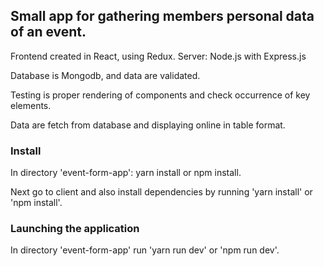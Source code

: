 ## Small app for gathering members personal data of an event.

Frontend created in React, using Redux.
Server: Node.js with Express.js

Database is Mongodb, and data are validated.

Testing is proper rendering of components and check occurrence of key elements. 

Data are fetch from database and displaying online in table format.

### Install

In directory 'event-form-app': yarn install or npm install.

Next go to client and also install dependencies by running 'yarn install' or 'npm install'.

### Launching the application

In directory 'event-form-app' run 'yarn run dev' or 'npm run dev'.

